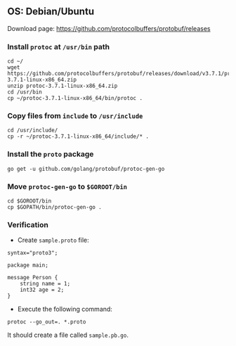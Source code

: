 ## OS: Debian/Ubuntu

Download page: https://github.com/protocolbuffers/protobuf/releases

### Install ```protoc``` at ```/usr/bin``` path

```
cd ~/
wget https://github.com/protocolbuffers/protobuf/releases/download/v3.7.1/protoc-3.7.1-linux-x86_64.zip
unzip protoc-3.7.1-linux-x86_64.zip
cd /usr/bin
cp ~/protoc-3.7.1-linux-x86_64/bin/protoc .
```

### Copy files from ```include``` to ```/usr/include```

```
cd /usr/include/
cp -r ~/protoc-3.7.1-linux-x86_64/include/* .
```

### Install the ```proto``` package

```
go get -u github.com/golang/protobuf/protoc-gen-go
```

### Move ```protoc-gen-go``` to ```$GOROOT/bin```

```
cd $GOROOT/bin
cp $GOPATH/bin/protoc-gen-go .
```

### Verification

- Create ```sample.proto``` file:

```
syntax="proto3";

package main;

message Person {
	string name = 1;
	int32 age = 2;
}
```

- Execute the following command:

```
protoc --go_out=. *.proto
```

It should create a file called ```sample.pb.go```.
